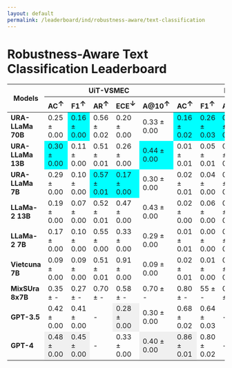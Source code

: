 ```yaml
---
layout: default
permalink: /leaderboard/ind/robustness-aware/text-classification
---
```

# Robustness-Aware Text Classification Leaderboard

<table class="table table-bordered table-sm w-100 dtHorizontalTable" cellspacing="0">
    <thead>
        <tr>
            <th rowspan="2" class="text-center align-middle"><b>Models</b></th>
            <th colspan="5" class="text-center"><b>UiT-VSMEC</b></th>
            <th colspan="5" class="text-center"><b>PhoATIS</b></th>
        </tr>
        <tr>
            <th class="text-center"><b>AC<span style="vertical-align: super;">↑</span></b></th>
            <th class="text-center"><b>F1<span style="vertical-align: super;">↑</span></b></th>
            <th class="text-center"><b>AR<span style="vertical-align: super;">↑</span></b></th>
            <th class="text-center"><b>ECE<span style="vertical-align: super;">↓</span></b></th>
            <th class="text-center"><b>A@10<span style="vertical-align: super;">↑</span></b></th>
            <th class="text-center"><b>AC<span style="vertical-align: super;">↑</span></b></th>
            <th class="text-center"><b>F1<span style="vertical-align: super;">↑</span></b></th>
            <th class="text-center"><b>AR<span style="vertical-align: super;">↑</span></b></th>
            <th class="text-center"><b>ECE<span style="vertical-align: super;">↓</span></b></th>
            <th class="text-center"><b>A@10<span style="vertical-align: super;">↑</span></b></th>
        </tr>
    </thead>
    <tbody>
        <tr>
            <td class="text-center"><b>URA-LLaMa 70B</b></td>
            <td class="text-center">0.25 ± 0.00</td>
            <td class="text-center" style="background-color: cyan;">0.16 ± 0.00</td>
            <td class="text-center">0.56 ± 0.02</td>
            <td class="text-center">0.20 ± 0.00</td>
            <td class="text-center">0.33 ± 0.00</td>
            <td class="text-center" style="background-color: cyan;">0.16 ± 0.02</td>
            <td class="text-center" style="background-color: cyan;">0.26 ± 0.03</td>
            <td class="text-center" style="background-color: cyan;">0.79 ± 0.00</td>
            <td class="text-center">0.79 ± 0.02</td>
            <td class="text-center" style="background-color: cyan;">0.08 ± 0.06</td>
        </tr>
        <tr>
            <td class="text-center"><b>URA-LLaMa 13B</b></td>
            <td class="text-center" style="background-color: cyan;">0.30 ± 0.00</td>
            <td class="text-center">0.11 ± 0.00</td>
            <td class="text-center">0.51 ± 0.01</td>
            <td class="text-center">0.26 ± 0.00</td>
            <td class="text-center" style="background-color: cyan;">0.44 ± 0.00</td>
            <td class="text-center">0.01 ± 0.01</td>
            <td class="text-center">0.05 ± 0.01</td>
            <td class="text-center">0.47 ± 0.01</td>
            <td class="text-center">0.84 ± 0.01</td>
            <td class="text-center">0.00 ± 0.04</td>
        </tr>
        <tr>
            <td class="text-center"><b>URA-LLaMa 7B</b></td>
            <td class="text-center">0.29 ± 0.00</td>
            <td class="text-center">0.10 ± 0.00</td>
            <td class="text-center" style="background-color: cyan;">0.57 ± 0.01</td>
            <td class="text-center" style="background-color: cyan;">0.17 ± 0.00</td>
            <td class="text-center">0.30 ± 0.00</td>
            <td class="text-center">0.02 ± 0.01</td>
            <td class="text-center">0.04 ± 0.00</td>
            <td class="text-center">0.55 ± 0.01</td>
            <td class="text-center" style="background-color: cyan;">0.18 ± 0.01</td>
            <td class="text-center">0.01 ± 0.02</td>
        </tr>
        <tr>
            <td class="text-center"><b>LLaMa-2 13B</b></td>
            <td class="text-center">0.19 ± 0.00</td>
            <td class="text-center">0.07 ± 0.00</td>
            <td class="text-center">0.52 ± 0.01</td>
            <td class="text-center">0.47 ± 0.00</td>
            <td class="text-center">0.43 ± 0.00</td>
            <td class="text-center">0.02 ± 0.00</td>
            <td class="text-center">0.06 ± 0.00</td>
            <td class="text-center">0.57 ± 0.01</td>
            <td class="text-center">0.91 ± 0.00</td>
            <td class="text-center">0.01 ± 0.00</td>
        </tr>
        <tr>
            <td class="text-center"><b>LLaMa-2 7B</b></td>
            <td class="text-center">0.17 ± 0.00</td>
            <td class="text-center">0.10 ± 0.00</td>
            <td class="text-center">0.55 ± 0.00</td>
            <td class="text-center">0.33 ± 0.00</td>
            <td class="text-center">0.29 ± 0.00</td>
            <td class="text-center">0.01 ± 0.01</td>
            <td class="text-center">0.00 ± 0.00</td>
            <td class="text-center">0.56 ± 0.00</td>
            <td class="text-center">0.69 ± 0.01</td>
            <td class="text-center">0.02 ± 0.02</td>
        </tr>
        <tr>
            <td class="text-center"><b>Vietcuna 7B</b></td>
            <td class="text-center">0.09 ± 0.00</td>
            <td class="text-center">0.09 ± 0.00</td>
            <td class="text-center">0.51 ± 0.01</td>
            <td class="text-center">0.91 ± 0.00</td>
            <td class="text-center">0.09 ± 0.00</td>
            <td class="text-center">0.02 ± 0.01</td>
            <td class="text-center">0.01 ± 0.00</td>
            <td class="text-center">0.55 ± 0.01</td>
            <td class="text-center">0.23 ± 0.01</td>
            <td class="text-center">0.02 ± 0.01</td>
        </tr>
        <tr>
            <td class="text-center"><b>MixSUra 8x7B</b></td>
            <td class="text-center">0.35 ± -</td>
            <td class="text-center">0.27 ± -</td>
            <td class="text-center">0.70 ± -</td>
            <td class="text-center">0.58 ± -</td>
            <td class="text-center">0.70 ± -</td>
            <td class="text-center">0.80 ± -</td>
            <td class="text-center">55 ± -</td>
            <td class="text-center">0.94 ± -</td>
            <td class="text-center">0.15 ± -</td>
            <td class="text-center">0.88 ± -</td>
        </tr>
        <tr>
            <td class="text-center"><b>GPT-3.5</b></td>
            <td class="text-center">0.42 ± 0.00</td>
            <td class="text-center">0.41 ± 0.00</td>
            <td class="text-center">-</td>
            <td class="text-center" style="background-color: #f0f0f0;">0.28 ± 0.00</td>
            <td class="text-center">0.30 ± 0.00</td>
            <td class="text-center">0.68 ± 0.02</td>
            <td class="text-center">0.64 ± 0.03</td>
            <td class="text-center">-</td>
            <td class="text-center" style="background-color: #f0f0f0;">0.62 ± 0.02</td>
            <td class="text-center">0.70 ± 0.05</td>
        </tr>
        <tr>
            <td class="text-center"><b>GPT-4</b></td>
            <td class="text-center" style="background-color: #f0f0f0;">0.48 ± 0.00</td>
            <td class="text-center" style="background-color: #f0f0f0;">0.45 ± 0.00</td>
            <td class="text-center">-</td>
            <td class="text-center">0.33 ± 0.00</td>
            <td class="text-center" style="background-color: #f0f0f0;">0.40 ± 0.00</td>
            <td class="text-center" style="background-color: #f0f0f0;">0.86 ± 0.01</td>
            <td class="text-center">0.80 ± 0.02</td>
            <td class="text-center">-</td>
            <td class="text-center">0.80 ± 0.01</td>
            <td class="text-center" style="background-color: #f0f0f0;">0.91 ± 0.03</td>
        </tr>
    </tbody>
</table>
